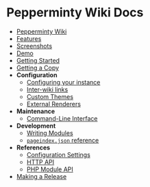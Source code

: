 # Pepperminty Wiki Docs

 * [Pepperminty Wiki](01-Welcome.md)
 * [Features](02-Features.md)
 * [Screenshots](03-Screenshots.md)
 * [Demo](https://starbeamrainbowlabs.com/labs/peppermint/build/)
 * [Getting Started](04-Getting-Started.md)
 * [Getting a Copy](05-Getting-A-Copy.md)
 * **Configuration**
     * [Configuring your instance](06-Configuration.md)
     * [Inter-wiki links](06.5-Interwiki-Links.md)
     * [Custom Themes](06.7-Custom-Themes.md)
     * [External Renderers](06.8-External-Renderers.md)
 * **Maintenance**
     * [Command-Line Interface](20-Command-Line-Interface.md)
 * **Development**
     * [Writing Modules](50-Writing-Modules.md)
     * [`pageindex.json` reference](60-ref-pageindex.md)
 * **References**
	 * [Configuration Settings](https://starbeamrainbowlabs.com/labs/peppermint/peppermint-config-info.php)
	 * [HTTP API](https://starbeamrainbowlabs.com/labs/peppermint/docs/RestApi/)
	 * [PHP Module API](https://starbeamrainbowlabs.com/labs/peppermint/docs/ModuleApi/)
 * [Making a Release](99-Making-A-Release.md)
